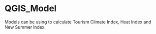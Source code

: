 # QGIS_Model
Models can be using to calculate Tourism Climate Index, Heat Index and New Summer Index.
